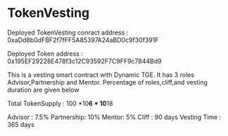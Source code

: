 # TokenVesting

Deployed TokenVesting conract address : 0xaDd8b0dFBF2f7fFF5A85397A24aBD0c9f30f391F

Deployed Token address : 0x195EF29228E478f3c12C93592F7C9FF9c7844Bd9

This is a vesting smart contract with Dynamic TGE. It has 3 roles Advisor,Partnership and Mentor. Percentage of roles,cliff,and vesting duration are given below

Total TokenSupply : 100 *10**6 * 10**18

Advisor : 7.5% 
Partnership: 10%
Mentor: 5% 
Cliff : 90 days
Vesting Time : 365 days